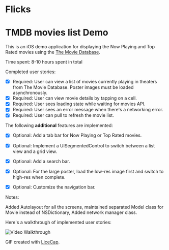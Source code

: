 # Flicks
# TMDB movies list Demo


This is an iOS demo application for displaying the Now Playing and Top Rated movies using the [The Movie Database](https://www.themoviedb.org/documentation/api).

Time spent: 8-10 hours spent in total

Completed user stories:

 * [x] Required: User can view a list of movies currently playing in theaters from The Movie Database. Poster images must be loaded asynchronously.
 * [x] Required: User can view movie details by tapping on a cell.
 * [x] Required: User sees loading state while waiting for movies API.
 * [x] Required: User sees an error message when there's a networking error.
 * [x] Required: User can pull to refresh the movie list.
 
 The following **additional** features are implemented:
 
 * [x] Optional: Add a tab bar for Now Playing or Top Rated movies.
 * [x] Optional: Implement a UISegmentedControl to switch between a list view and a grid view.
 * [x] Optional: Add a search bar.
 * [x] Optional: For the large poster, load the low-res image first and switch to high-res when complete.
 * [x] Optional: Customize the navigation bar.
 
 
Notes:

Added Autolayout for all the screens, maintained separated Model class for Movie instead of NSDictionary, Added network manager class. 


Here's a walkthrough of implemented user stories:

<img src='https://i.imgur.com/4G9KHDO.gif' title='Video Walkthrough' width='' alt='Video Walkthrough' />

GIF created with [LiceCap](http://www.cockos.com/licecap/).

